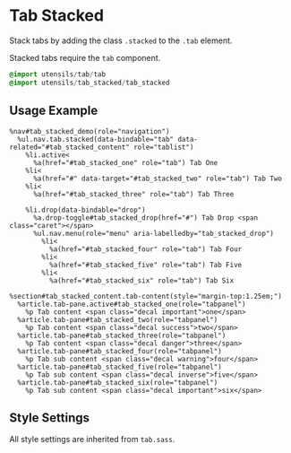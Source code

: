 
# Tab Stacked
Stack tabs by adding the class `.stacked` to the `.tab` element.

Stacked tabs require the `tab` component.

```sass
@import utensils/tab/tab
@import utensils/tab_stacked/tab_stacked
```

## Usage Example

<!--~ markup/tab-stacked.html.haml -->
```haml
%nav#tab_stacked_demo(role="navigation")
  %ul.nav.tab.stacked(data-bindable="tab" data-related="#tab_stacked_content" role="tablist")
    %li.active<
      %a(href="#tab_stacked_one" role="tab") Tab One
    %li<
      %a(href="#" data-target="#tab_stacked_two" role="tab") Tab Two
    %li<
      %a(href="#tab_stacked_three" role="tab") Tab Three

    %li.drop(data-bindable="drop")
      %a.drop-toggle#tab_stacked_drop(href="#") Tab Drop <span class="caret"></span>
      %ul.nav.menu(role="menu" aria-labelledby="tab_stacked_drop")
        %li<
          %a(href="#tab_stacked_four" role="tab") Tab Four
        %li<
          %a(href="#tab_stacked_five" role="tab") Tab Five
        %li<
          %a(href="#tab_stacked_six" role="tab") Tab Six

%section#tab_stacked_content.tab-content(style="margin-top:1.25em;")
  %article.tab-pane.active#tab_stacked_one(role="tabpanel")
    %p Tab content <span class="decal important">one</span>
  %article.tab-pane#tab_stacked_two(role="tabpanel")
    %p Tab content <span class="decal success">two</span>
  %article.tab-pane#tab_stacked_three(role="tabpanel")
    %p Tab content <span class="decal danger">three</span>
  %article.tab-pane#tab_stacked_four(role="tabpanel")
    %p Tab sub content <span class="decal warning">four</span>
  %article.tab-pane#tab_stacked_five(role="tabpanel")
    %p Tab sub content <span class="decal inverse">five</span>
  %article.tab-pane#tab_stacked_six(role="tabpanel")
    %p Tab sub content <span class="decal important">six</span>
```
<!-- end -->

## Style Settings
All style settings are inherited from `tab.sass`.

